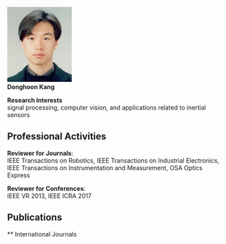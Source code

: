 ![fig](https://raw.githubusercontent.com/kimbabmoowoo/kimbabmoowoo.github.io/master/dhk5.jpg)  
**Donghoon Kang**  

**Research Interests**  
signal processing, computer vision, and applications related to inertial sensors  

## Professional Activities  
**Reviewer for Journals**:   
IEEE Transactions on Robotics, IEEE Transactions on Industrial Electronics, IEEE Transactions on Instrumentation and Measurement, OSA Optics Express  

**Reviewer for Conferences**:  
IEEE VR 2013, IEEE ICRA 2017

## Publications  
** International Journals
